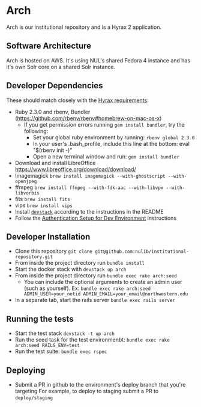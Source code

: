# Arch
Arch is our institutional repository and is a Hyrax 2 application.

## Software Architecture
Arch is hosted on AWS. It's using NUL's shared Fedora 4 instance and has it's own Solr core on a shared Solr instance.

## Developer Dependencies

These should match closely with the [Hyrax requirements](https://github.com/projecthydra-labs/hyrax):
  * Ruby 2.3.0 and rbenv, Bundler (https://github.com/rbenv/rbenv#homebrew-on-mac-os-x)
    * If you get permission errors running `gem install bundler`, try the following:
      * Set your global ruby environment by running: `rbenv global 2.3.0`
      * In your user's .bash_profile, include this line at the bottom: eval "$(rbenv init -)"
      * Open a new terminal window and run: `gem install bundler`
  * Download and install LibreOffice https://www.libreoffice.org/download/download/
  * Imagemagick `brew install imagemagick --with-ghostscript --with-openjpeg`
  * ffmpeg `brew install ffmpeg --with-fdk-aac --with-libvpx --with-libvorbis`
  * fits `brew install fits`
  * vips `brew install vips`
  * Install [`devstack`](https://github.com/nulib/devstack) according to the instructions in the README
  * Follow the [Authentication Setup for Dev Environment](https://github.com/nulib/donut/wiki/Authentication-setup-for-dev-environment) instructions 

## Developer Installation

  * Clone this repository `git clone git@github.com:nulib/institutional-repository.git`
  * From inside the project directory run `bundle install`
  * Start the docker stack with `devstack up arch`
  * From inside the project directory run `bundle exec rake arch:seed`
     * You can include the optional arguments to create an admin user (such as yourself). Ex: `bundle exec rake arch:seed ADMIN_USER=your_netid ADMIN_EMAIL=your_email@northwestern.edu`
  * In a separate tab, start the rails server `bundle exec rails server`

  ## Running the tests

   * Start the test stack `devstack -t up arch`
   * Run the seed task for the test environmenbt: `bundle exec rake arch:seed RAILS_ENV=test`
   * Run the test suite: `bundle exec rspec`

 ## Deploying
  * Submit a PR in github to the environment's deploy branch that you're targeting
    For example, to deploy to staging submit a PR to `deploy/staging`
